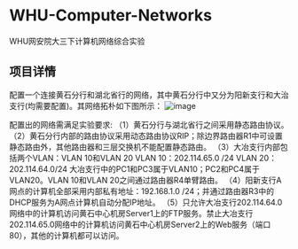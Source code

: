 # WHU-Computer-Networks
WHU网安院大三下计算机网络综合实验

## 项目详情
配置一个连接黄石分行和湖北省行的网络，其中黄石分行中又分为阳新支行和大治支行(均需要配置)。其网络拓朴如下图所示：
![image](https://github.com/xuanls/WHU-Computer-Networks/assets/116774478/7fa2102f-9511-48b0-93ce-c625647b8321)

配置出的网络需满足实验要求:
（1）黄石分行与湖北省行之间采用静态路由协议。
（2）黄石分行内部的路由协议采用动态路由协议RIP；除边界路由器R1中可设置静态路由外，其他路由器和三层交换机不能配置静态路由。
（3）大冶支行内部包括两个VLAN：VLAN 10和VLAN 20
VLAN 10：202.114.65.0 /24
VLAN 20：202.114.64.0/24
大冶支行中的PC1和PC3属于VLAN10；PC2和PC4属于VLAN20。VLAN 10和VLAN 20之间通过路由器R4单臂路由。
（4）阳新支行A网点的计算机全部采用内部私有地址：192.168.1.0 /24；并通过路由器R3中的DHCP服务为A网点计算机自动分配IP地址。
（5）只允许大冶支行202.114.64.0网络中的计算机访问黄石中心机房Server1上的FTP服务。禁止大冶支行202.114.65.0网络中的计算机访问黄石中心机房Server2上的Web服务（端口80），其他的计算机都可以访问。
